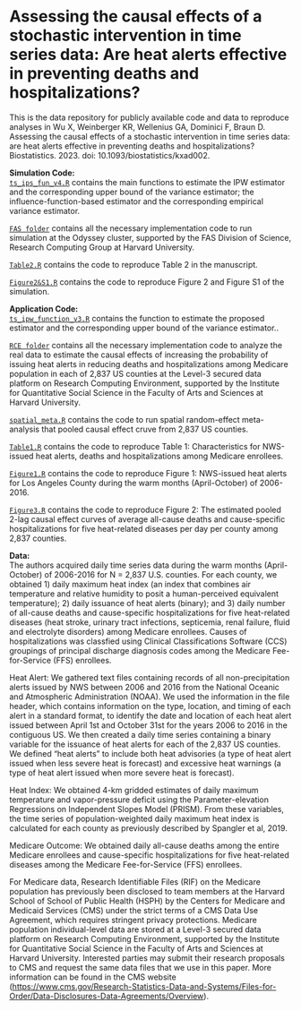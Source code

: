 # Assessing the causal effects of a stochastic intervention in time series data: Are heat alerts effective in preventing deaths and hospitalizations?
This is the data repository for publicly available code and data to reproduce analyses in Wu X, Weinberger KR, Wellenius GA, Dominici F, Braun D. Assessing the causal effects of a stochastic intervention in time series data: are heat alerts effective in preventing deaths and hospitalizations? Biostatistics. 2023. doi: 10.1093/biostatistics/kxad002.

<b>Simulation Code: </b><br>
[`ts_ips_fun_v4.R`](https://github.com/wxwx1993/TS_Incremental/blob/main/Simulation/ts_ips_fun_v4.R) contains the main functions to estimate the IPW estimator and the corresponding upper bound of the variance estimator; the influence-function-based estimator and the corresponding empirical variance estimator.

[`FAS folder`](https://github.com/wxwx1993/TS_Incremental/tree/main/Simulation/FAS) contains all the necessary implementation code to run simulation at the Odyssey cluster, supported by the FAS Division of Science, Research Computing Group at Harvard University.

[`Table2.R`](https://github.com/wxwx1993/TS_Incremental/blob/main/Simulation/Table2.R) contains the code to reproduce Table 2 in the manuscript.

[`Figure2&S1.R`](https://github.com/wxwx1993/TS_Incremental/blob/main/Simulation/Figure2&S1.R) contains the code to reproduce Figure 2 and Figure S1 of the simulation.

<b>Application Code: </b><br>
[`ts_ipw_function_v3.R`](https://github.com/wxwx1993/TS_Incremental/blob/main/Application/ts_ipw_function_v3.R) contains the function to estimate the proposed estimator and the corresponding upper bound of the variance estimator..

[`RCE folder`](https://github.com/wxwx1993/TS_Incremental/blob/main/Application/RCE) contains all the necessary implementation code to analyze the real data to estimate the causal effects of increasing the probability of issuing heat alerts  in reducing deaths and hospitalizations among Medicare population in each of 2,837 US counties at the Level-3 secured data platform on Research Computing Environment, supported by the Institute for Quantitative Social Science in the Faculty of Arts and Sciences at Harvard University.

[`spatial_meta.R`](https://github.com/wxwx1993/TS_Incremental/blob/main/Application/spatial_meta.R) contains the code to run spatial random-effect meta-analysis that pooled causal effect cruve from 2,837 US counties.

[`Table1.R`](https://github.com/wxwx1993/TS_Incremental/blob/main/Application/Table1.R) contains the code to reproduce Table 1: Characteristics for NWS-issued heat alerts, deaths and hospitalizations among Medicare enrollees.

[`Figure1.R`](https://github.com/wxwx1993/TS_Incremental/blob/main/Application/Figure1.R) contains the code to reproduce Figure 1: NWS-issued heat alerts for Los Angeles County during the warm months (April-October) of 2006-2016.

[`Figure3.R`](https://github.com/wxwx1993/TS_Incremental/blob/main/Application/Figure3.R) contains the code to reproduce Figure 2: The estimated pooled 2-lag causal effect curves of average all-cause deaths and cause-specific hospitalizations for five heat-related diseases per day per county among 2,837 counties.

<b>Data: </b><br>
The authors acquired daily time series data during the warm months (April-October) of 2006-2016 for N = 2,837 U.S. counties. For each county, we obtained 1) daily maximum heat index (an index that combines air temperature and relative humidity to posit a human-perceived equivalent temperature); 2) daily issuance of heat alerts (binary); and 3) daily number of all-cause deaths and cause-specific hospitalizations for five heat-related diseases (heat stroke, urinary tract infections, septicemia, renal failure, fluid and electrolyte disorders) among Medicare enrollees. Causes of hospitalizations was classfied using Clinical Classifications Software (CCS) groupings of principal discharge diagnosis codes among the Medicare Fee-for-Service (FFS) enrollees.

Heat Alert: We gathered text files containing records of all non-precipitation alerts issued by NWS between 2006 and 2016 from the National Oceanic and Atmospheric Administration (NOAA). We used the information in the file header, which contains information on the type, location, and timing of each alert in a standard format, to identify the date and location of each heat alert issued between April 1st and October 31st for the years 2006 to 2016 in the contiguous US. We then created a daily time series containing a binary variable for the issuance of heat alerts for each of the 2,837 US counties. We defined “heat alerts” to include both heat advisories (a type of heat alert issued when less severe heat is forecast) and excessive heat warnings (a type of heat alert issued when more severe heat is forecast).

Heat Index: We obtained 4-km gridded estimates of daily maximum temperature and vapor-pressure deficit using the Parameter-elevation Regressions on Independent Slopes Model (PRISM). From these variables, the time series of population-weighted daily maximum heat index is calculated for each county as previously described by Spangler et al, 2019. 

Medicare Outcome: We obtained daily all-cause deaths among the entire Medicare enrollees and cause-specific hospitalizations for five heat-related diseases among the Medicare Fee-for-Service (FFS) enrollees.

For Medicare data, Research Identifiable Files (RIF) on the Medicare population has previously been disclosed to team members at the Harvard School of School of Public Health (HSPH) by the Centers for Medicare and Medicaid Services (CMS) under the strict terms of a CMS Data Use Agreement, which requires stringent privacy protections. Medicare population individual-level data are stored at a Level-3 secured data platform on Research Computing Environment, supported by the Institute for Quantitative Social Science in the Faculty of Arts and Sciences at Harvard University. Interested parties may submit their research proposals to CMS and request the same data files that we use in this paper. More information can be found in the CMS website (https://www.cms.gov/Research-Statistics-Data-and-Systems/Files-for-Order/Data-Disclosures-Data-Agreements/Overview).
